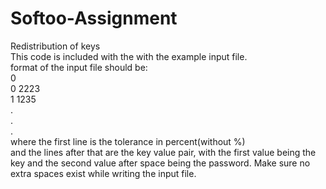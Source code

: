 # Softoo-Assignment
Redistribution of keys<br>
This code is included with the with the example input file. <br>
format of the input file should be:
<br>
0
<br>
0 2223
<br>
1 1235
<br>
.
<br>
.
<br>
.
<br>
where the first line is the tolerance in percent(without %)<br>
and the lines after that are the key value pair, with the first value being the key and the second value after space being the password. Make sure no extra spaces exist while writing the input file.
<br>
